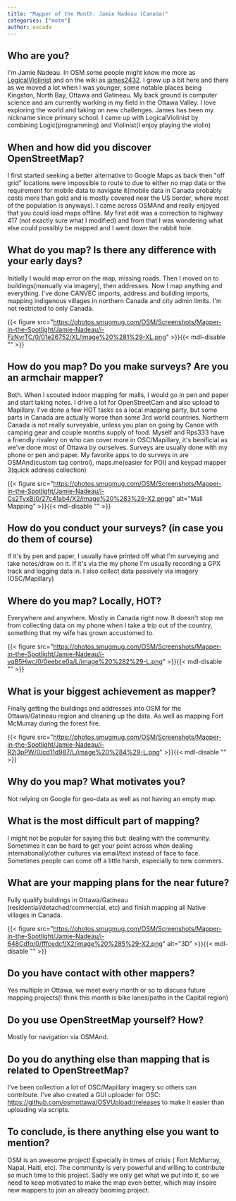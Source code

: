```yaml
---
title: "Mapper of the Month: Jamie Nadeau (Canada)"
categories: ["motm"]
author: escada
---
```


## Who are you?

I'm Jamie Nadeau. In OSM some people might know me more as [LogicalViolinist](http://www.openstreetmap.org/user/LogicalViolinist) and on the wiki as [james2432](https://wiki.openstreetmap.org/wiki/User:James2432). I grew up a bit here and there as we moved a lot when I was younger, some notable places being Kingston, North Bay, Ottawa and Gatineau. My back ground is computer science and am currently working in my field in the Ottawa Valley. I love exploring the world  and taking on new challenges. James has been my nickname since primary school. I came up with LogicalViolinist by combining Logic(programming) and Violinist(I enjoy playing the violin)

## When and how did you discover OpenStreetMap?

I first started seeking a better alternative to Google Maps as back then "off grid" locations were impossible to route to due to either no map data or the requirement for mobile data to navigate it(mobile data in Canada probably costs more than gold and is mostly covered near the US border, where most of the population is anyways). I came across OSMAnd and really enjoyed that you could load maps offline. My first edit was a correction to highway 417 (not exactly sure what I modified) and from that I was wondering what else could possibly be mapped and I went down the rabbit hole.

## What do you map? Is there any difference with your early days?

Initially I would map error on the map, missing roads. Then I moved on to buildings(manually via imagery), then addresses. Now I map anything and everything. I've done CANVEC imports, address and building imports, mapping indigenous villages in northern Canada and city admin limits. I'm not restricted to only Canada.

{{< figure src="https://photos.smugmug.com/OSM/Screenshots/Mapper-in-the-Spotlight/Jamie-Nadeau/i-FzNvrTC/0/01e26752/XL/image%20%281%29-XL.png" >}}{{< mdl-disable "<!-- markdownlint-disable MD034 -->" >}}

## How do you map? Do you make surveys? Are you an armchair mapper?

Both. When I scouted indoor mapping for malls, I would go in pen and paper and start taking notes. I drive a lot for OpenStreetCam and also upload to Mapillary. I've done a few HOT tasks as a local mapping party, but some parts in Canada are actually worse than some 3rd world countries. Northern Canada is not really surveyable, unless you plan on going by Canoe with camping gear and couple months supply of food. Myself and Rps333 have a friendly rivalery on who can cover more in OSC/Mapillary, it's benificial as we've done most of Ottawa by ourselves. Surveys are usually done with my phone or pen and paper. My favorite apps to do surveys in are OSMAnd(custom tag control), maps.me(easier for POI) and keypad mapper 3(quick address collection)

{{< figure src="https://photos.smugmug.com/OSM/Screenshots/Mapper-in-the-Spotlight/Jamie-Nadeau/i-Cs2TvxB/0/27c41ab4/X2/image%20%283%29-X2.pngg" alt="Mall Mapping" >}}{{< mdl-disable "<!-- markdownlint-disable MD034 -->" >}}

## How do you conduct your surveys? (in case you do them of course)

If it's by pen and paper, I usually have printed off what I'm surveying and take notes/draw on it. If it's via the my phone I'm usually recording a GPX track and logging data in. I also collect data passively via imagery (OSC/Mapillary)

## Where do you map? Locally, HOT?

Everywhere and anywhere. Mostly in Canada right now. It doesn't stop me from collecting data on my phone when I take a trip out of the country, something that my wife has grown accustomed to.

{{< figure src="https://photos.smugmug.com/OSM/Screenshots/Mapper-in-the-Spotlight/Jamie-Nadeau/i-vqB5Hwc/0/0eebce0a/L/image%20%282%29-L.png" >}}{{< mdl-disable "<!-- markdownlint-disable MD034 -->" >}}

## What is your biggest achievement as mapper?

Finally getting the buildings and addresses into OSM for the Ottawa/Gatineau region and cleaning up the data. As well as mapping Fort McMurray during the forest fire.

{{< figure src="https://photos.smugmug.com/OSM/Screenshots/Mapper-in-the-Spotlight/Jamie-Nadeau/i-R2j3pPW/0/cd11d987/L/image%20%284%29-L.png" >}}{{< mdl-disable "<!-- markdownlint-disable MD034 -->" >}}

## Why do you map? What motivates you?

Not relying on Google for geo-data as well as not having an empty map.

## What is the most difficult part of mapping?

I might not be popular for saying this but: dealing with the community. Sometimes it can be hard to get your point across when dealing internationally/other cultures via email/text instead of face to face. Sometimes people can come off a little harsh, especially to new commers.

## What are your mapping plans for the near future?

Fully qualify buildings in Ottawa/Gatineau (residential/detached/commercial, etc) and finish mapping all Native villages in Canada.

{{< figure src="https://photos.smugmug.com/OSM/Screenshots/Mapper-in-the-Spotlight/Jamie-Nadeau/i-648Cdfq/0/fffcedcf/X2/image%20%285%29-X2.png" alt="3D" >}}{{< mdl-disable "<!-- markdownlint-disable MD034 -->" >}}

## Do you have contact with other mappers?

Yes multiple in Ottawa, we meet every month or so to discuss future mapping projects(I think this month is bike lanes/paths in the Capital region)

## Do you use OpenStreetMap yourself? How?

Mostly for navigation via OSMAnd.

## Do you do anything else than mapping that is related to OpenStreetMap?

I've been collection a lot of OSC/Mapillary imagery so others can contribute. I've also created a GUI uploader for OSC: <https://github.com/osmottawa/OSVUploadr/releases> to make it easier than uploading via scripts.

## To conclude, is there anything else you want to mention?

OSM is an awesome project! Especially in times of crisis ( Fort McMurray, Napal, Haiti, etc). The community is very powerful and willing to contribute so much time to this project. Sadly we only get what we put into it, so we need to keep motivated to make the map even better, which may inspire new mappers to join an already booming project.
